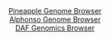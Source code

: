 <div id="Pineapple_Genome_Browser" align="center">
  <a href="https://igv.org/app/?sessionURL=blob:zZJRb5swGEX_i6VOm0QAQ4GAVE1JlmZdm1VLRFhaVcgBQ5yBTW0Hkkb57_tWbdpLJzUPmybxYD4ZfO_xOaCWSsUERxFyTOyZGCMDqbXo5qRuKvqZ1FShqCCVogaStKCS8oyi6IAKojSJZzfw5VrrRkWWxXTTqwkvhalck9TkSXDSKTMTtTUSVUVWQhItpLKGkrTCYmXb6.iKNI0JZ7umZ.VEE4tUzVpwJayG8jLt4H_pr1FaUi5qmtbbSrPnACnkgYy5WZD3g2Q.yDKq1DXdX.UXg.urwcIdx3cTf3QX335MYj95M2clJ3or6cXXslws59nycZLEwxGdDdoz53JC9PnNaGKfuR_ejHcNk1Rd4AD3Xd_xsA9oGM_p7n9qDQ87sXmc9y_V6NP4diPKePMoz5zhsvChfQKrmi5fbh.go4EqkW3BB5StZRBh23Bt3_Acv_djifuGbYfASAqGovsHA2lJsm.w_f6A9L4Ba5Cij9tngQwkZE4linqhbQc4DB3vPDi3wxAfjQPayurvAb6MZ2FgOwPH8dOCVRqUzlPFG2USzs02K8zy6USi3p6XXezd0ul41ARe9mXuXuvNdAE8r8Z_oGkgOPz5GqHqazL9E_teE8TUq1OV4y7o9TT1lsmdi6d1N9zshrtMq0WynokXAfWh7mlwCiFromE_TOD1p3EtkYxwDYOWKbZiFdP7BDiKDkXYcUFclIlKgIlIlqu3tmEb2LPf_RbUPT4cvwM-">Pineapple Genome Browser</a>
</div>
<div id="Alphonso_Genome_Browser" align="center">
  <a href="https://igv.org/app/?sessionURL=blob:zZNra9swGIX_i6BlA8fXJI4NZaT3XJquTd2UlmJkR7ZFZcmVZDsX8t_3tmzsSwfNh42BJKQX2Trn6NEWNUQqKjgKkWs6PdNxkIFUIdo5LitGZrgkCoUZZooYSJKMSMJTgsItyrDSOLqdwpeF1pUKLYvqqlNingtTeSYu8UZw3CozFaV1IhjDiZBYC6msY4kbYdG86bQkwVVlwtme2bOWWGMLs6oQXAmrIjyPW_hf_KsU54SLksRlzTR9FxCDHtC4NDP8bbiYD9OUKDUh69HyaDgZDe.9s.jxon_yGF1fLqL.4nBOc451LckRVbPFtE4P3HM1hmG6mZS8jSbnsnsJy_GNOPBOD89WFZVEHTm.M_D6bjfwIR7Kl2T1PzmHRvd0_72.Ga8GBZu93PZWNw8P1xfFJL9Y2LJq_.B7ZyAm0hpoQGkh_dCxDc_uGz2333mbOgPDtgNIRwqKwqdnA2mJ0xfY_rRFel0BM0iR1_odHwMJuSQShZ3Atn0nCNxe1._aQeDsjC2qJft70Z5Ht4Fvu0PX7ccZZRqAXsaKV8rEnJtNmpn5Zs8sR4_Fffd0fpWr5L7uita_urucjdjqePPyYZYD8A9Hv18fGP2Mon9C3WeEmDrZF7Xh1L3DQbXm7jTRA3hbDfQou14fr13vbvRhRG8g7RdPJmSJNeyHCix_EtdgSTHXUGioogllVK8XkKRoUei4HoCLUsEEkIhknnyxDdtwevbX34B6u.fdDw--">Alphonso Genome Browser</a>
</div>


<div id="DAF_Genomics_Browser" align="center">
  <a href="https://igv.org/app/?sessionURL=blob:tZF9a9swEMa_y8H6l9_t2LUhDLfp2izbujV43lJKuNrn2KttuZLcOA357hNex2CjjEEHkpC4l.fR_fbwQFxUrIUIHMOeGLYNGoiSbZfYdDV9wIYERAXWgjTgVBCnNiOI9lCgkJhcvVOVpZSdiEwzx0LfUMuaKhOGcA3sdMF6WZJK1R0DG3xkLW6FkbFGJUs0se5K1gpmYpaRELpldtRu1ltUx8_YemxJ66avZTWqrpUJZSw3ClRuqzan4S9G_oOyWtXrOF3GY_2CdvN8Gi_m8Wf3LFmd.6er5PIiTfz0aFltWpQ9p.mX2fu4z_BidXnysBiKk_L24zz99lWeS.uVOzs6G7qKk5jagX3s.o5acNCgZlmvEEBWcjuyPS1wjjXH8_Snqzvx1Qw4qyC6vtFAcszuVPr1HuSuU6BA0H0_MtOA8Zw4RHpoWYEdhs7ECzwrDO2Dtoee1y9M8k1yFQaWEzuOb9xio_SLqh7Hp4T.DL4Uxt86q_2vmN66w.Mu33oTPLVmqciD4VMsnWU.3N89g0mDZ79VMN6gVKEfzycoWCu1hlr5i4p7uDl8Bw--">DAF Genomics Browser</a>
</div>
